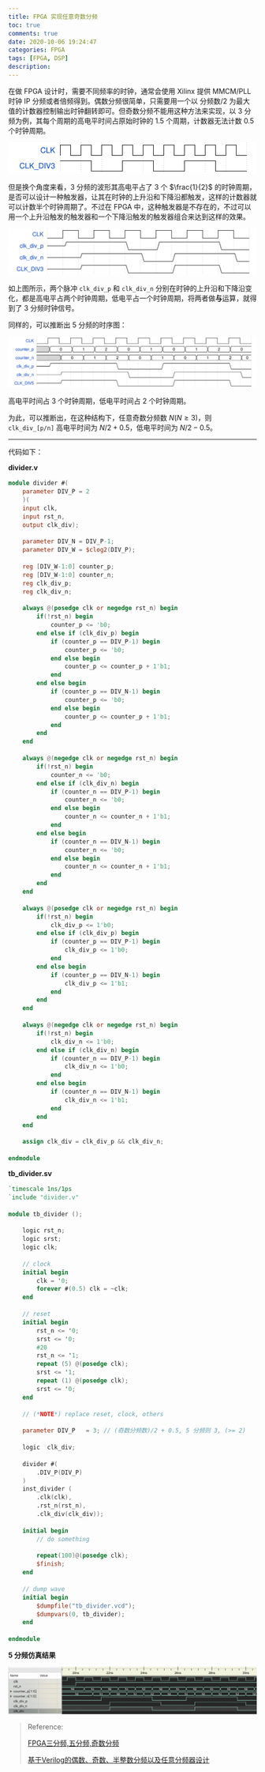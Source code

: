 ```yaml
---
title: FPGA 实现任意奇数分频
toc: true
comments: true
date: 2020-10-06 19:24:47
categories: FPGA
tags: [FPGA, DSP]
description:
---
```


在做 FPGA 设计时，需要不同频率的时钟，通常会使用 Xilinx 提供 MMCM/PLL 时钟 IP 分频或者倍频得到。偶数分频很简单，只需要用一个以 分频数/2 为最大值的计数器控制输出时钟翻转即可。但奇数分频不能用这种方法来实现，以 3 分频为例，其每个周期的高电平时间占原始时钟的 1.5 个周期，计数器无法计数 0.5 个时钟周期。

<img src="odd-divider/wavedrom.svg" alt="div3_0" style="zoom:100%; margin: auto;" />

<!--more-->

但是换个角度来看，3 分频的波形其高电平占了 3 个 $\frac{1}{2}$ 的时钟周期，是否可以设计一种触发器，让其在时钟的上升沿和下降沿都触发，这样的计数器就可以计数半个时钟周期了。不过在 FPGA 中，这种触发器是不存在的，不过可以用一个上升沿触发的触发器和一个下降沿触发的触发器组合来达到这样的效果。

<img src="odd-divider/div3.svg" alt="div3" style="zoom:100%; margin: auto;" />

如上图所示，两个脉冲 `clk_div_p` 和 `clk_div_n` 分别在时钟的上升沿和下降沿变化，都是高电平占两个时钟周期，低电平占一个时钟周期，将两者做**与**运算，就得到了 3 分频时钟信号。

同样的，可以推断出 5 分频的时序图：

<img src="odd-divider/div5.svg" alt="div5" style="zoom:100%; margin: auto;" />

高电平时间占 3 个时钟周期，低电平时间占 2 个时钟周期。

为此，可以推断出，在这种结构下，任意奇数分频数 $N(N \geq 3)$，则 `clk_div_[p/n]` 高电平时间为 $N/2 + 0.5$，低电平时间为 $N/2-0.5$。

---

代码如下：

**divider.v**

~~~verilog
module divider #(
    parameter DIV_P = 2
    )(
    input clk,
    input rst_n,
    output clk_div);

    parameter DIV_N = DIV_P-1;
    parameter DIV_W = $clog2(DIV_P);

    reg [DIV_W-1:0] counter_p;
    reg [DIV_W-1:0] counter_n;
    reg clk_div_p;
    reg clk_div_n;

    always @(posedge clk or negedge rst_n) begin
        if(!rst_n) begin
            counter_p <= 'b0;
        end else if (clk_div_p) begin
            if (counter_p == DIV_P-1) begin  
                counter_p <= 'b0;
            end else begin
                counter_p <= counter_p + 1'b1;
            end
        end else begin
            if (counter_p == DIV_N-1) begin  
                counter_p <= 'b0;
            end else begin
                counter_p <= counter_p + 1'b1;
            end
        end
    end

    always @(negedge clk or negedge rst_n) begin
        if(!rst_n) begin
            counter_n <= 'b0;
        end else if (clk_div_n) begin
            if (counter_n == DIV_P-1) begin  
                counter_n <= 'b0;
            end else begin
                counter_n <= counter_n + 1'b1;
            end
        end else begin
            if (counter_n == DIV_N-1) begin  
                counter_n <= 'b0;
            end else begin
                counter_n <= counter_n + 1'b1;
            end
        end
    end

    always @(posedge clk or negedge rst_n) begin
        if(!rst_n) begin
            clk_div_p <= 1'b0;
        end else if (clk_div_p) begin
            if (counter_p == DIV_P-1) begin
                clk_div_p <= 1'b0;
            end
        end else begin
            if (counter_p == DIV_N-1) begin
                clk_div_p <= 1'b1;
            end
        end
    end

    always @(negedge clk or negedge rst_n) begin
        if(!rst_n) begin
            clk_div_n <= 1'b0;
        end else if (clk_div_n) begin
            if (counter_n == DIV_P-1) begin  
                clk_div_n <= 1'b0;
            end
        end else begin
            if (counter_n == DIV_N-1) begin  
                clk_div_n <= 1'b1;
            end
        end
    end

    assign clk_div = clk_div_p && clk_div_n;

endmodule
~~~

**tb_divider.sv**

~~~verilog
`timescale 1ns/1ps
`include "divider.v"

module tb_divider ();

    logic rst_n;
    logic srst;
    logic clk;

    // clock
    initial begin
        clk = '0;
        forever #(0.5) clk = ~clk;
    end

    // reset
    initial begin
        rst_n <= '0;
        srst <= '0;
        #20
        rst_n <= '1;
        repeat (5) @(posedge clk);
        srst <= '1;
        repeat (1) @(posedge clk);
        srst <= '0;
    end

    // (*NOTE*) replace reset, clock, others

    parameter DIV_P   = 3; // (奇数分频数)/2 + 0.5, 5 分频则 3, (>= 2)

    logic  clk_div;

    divider #(
        .DIV_P(DIV_P)
    )
    inst_divider (
        .clk(clk), 
        .rst_n(rst_n), 
        .clk_div(clk_div));

    initial begin
        // do something

        repeat(100)@(posedge clk);
        $finish;
    end

    // dump wave
    initial begin
        $dumpfile("tb_divider.vcd");
        $dumpvars(0, tb_divider);
    end

endmodule
~~~

**5 分频仿真结果**

<img src="odd-divider/tb_div5.png" alt="tb_div5" style="zoom:100%; margin: auto;" />

>Reference:
>
>[FPGA三分频,五分频,奇数分频](https://blog.csdn.net/lt66ds/article/details/10035187)
>
>[基于Verilog的偶数、奇数、半整数分频以及任意分频器设计](https://www.cnblogs.com/xiaoxie2014/p/4135078.html)